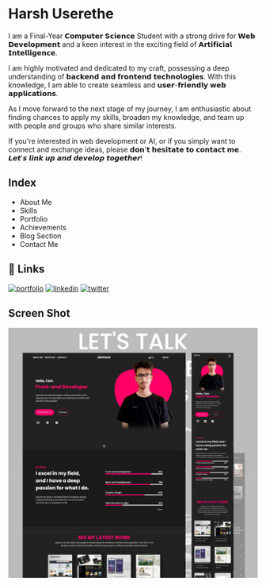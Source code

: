 # Harsh Userethe

I am a Final-Year 𝗖𝗼𝗺𝗽𝘂𝘁𝗲𝗿 𝗦𝗰𝗶𝗲𝗻𝗰𝗲 Student with a strong drive for 𝗪𝗲𝗯 𝗗𝗲𝘃𝗲𝗹𝗼𝗽𝗺𝗲𝗻𝘁 and a keen interest in the exciting field of 𝗔𝗿𝘁𝗶𝗳𝗶𝗰𝗶𝗮𝗹 𝗜𝗻𝘁𝗲𝗹𝗹𝗶𝗴𝗲𝗻𝗰𝗲.

I am highly motivated and dedicated to my craft, possessing a deep understanding of 𝗯𝗮𝗰𝗸𝗲𝗻𝗱 𝗮𝗻𝗱 𝗳𝗿𝗼𝗻𝘁𝗲𝗻𝗱 𝘁𝗲𝗰𝗵𝗻𝗼𝗹𝗼𝗴𝗶𝗲𝘀. With this knowledge, I am able to create seamless and 𝘂𝘀𝗲𝗿-𝗳𝗿𝗶𝗲𝗻𝗱𝗹𝘆 𝘄𝗲𝗯 𝗮𝗽𝗽𝗹𝗶𝗰𝗮𝘁𝗶𝗼𝗻𝘀.

As I move forward to the next stage of my journey, I am enthusiastic about finding chances to apply my skills, broaden my knowledge, and team up with people and groups who share similar interests. 

If you're interested in web development or AI, or if you simply want to connect and exchange ideas, please 𝗱𝗼𝗻'𝘁 𝗵𝗲𝘀𝗶𝘁𝗮𝘁𝗲 𝘁𝗼 𝗰𝗼𝗻𝘁𝗮𝗰𝘁 𝗺𝗲. 
𝙇𝙚𝙩'𝙨 𝙡𝙞𝙣𝙠 𝙪𝙥 𝙖𝙣𝙙 𝙙𝙚𝙫𝙚𝙡𝙤𝙥 𝙩𝙤𝙜𝙚𝙩𝙝𝙚𝙧! 
## Index

- About Me
- Skills
- Portfolio
- Achievements
- Blog Section
- Contact Me


## 🔗 Links
[![portfolio](https://img.shields.io/badge/my_portfolio-000?style=for-the-badge&logo=ko-fi&logoColor=white)](https://harshuserethe-me.onrender.com/)
[![linkedin](https://img.shields.io/badge/linkedin-0A66C2?style=for-the-badge&logo=linkedin&logoColor=white)](https://www.linkedin.com/in/harshuserethe/)
[![twitter](https://img.shields.io/badge/twitter-1DA1F2?style=for-the-badge&logo=twitter&logoColor=white)](https://www.behance.net/harshuserethe)


## Screen Shot
![alt text](https://github.com/HarshUserethe/HarshUserethe.me/blob/28da0898a73b1df8c76e75750891f53bd2be82ba/public/images/Behance%20Design.png)
